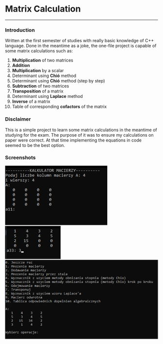 # Matrix Calculation

---

### Introduction
Written at the first semester of studies with really basic knowledge of C++ language. 
Done in the meantime as a joke, the one-file project is capable of some matrix calculations such as:
1. **Multiplication** of two matrices
2. **Addition**
3. **Multiplication** by a scalar
4. Determinant using **Chió** method
5. Determinant using **Chió** method (step by step)
6. **Subtraction** of two matrices
7. **Transposition** of a matrix
8. Determinant using **Laplace** method
9. **Inverse** of a matrix
10. Table of corresponding **cofactors** of the matrix

### Disclaimer
This is a simple project to learn some matrix calculations
in the meantime of studying for the exam. The purpose of it was to
ensure my calculations on paper were correct. At that time implementing
the equations in code seemed to be the best option.

### Screenshots
![Screenshot of the first prompts that are visible after program execution](visualisation1.png)
![Screenshot of the process of filling the matrices](visualisation2.png)
![Screenshot of the program capabilities, main menu](visualisation3.png)
